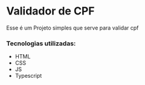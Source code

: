 # Validador de CPF
Esse é um Projeto simples que serve para validar  cpf

### Tecnologias utilizadas:
- HTML
- CSS
- JS
- Typescript

